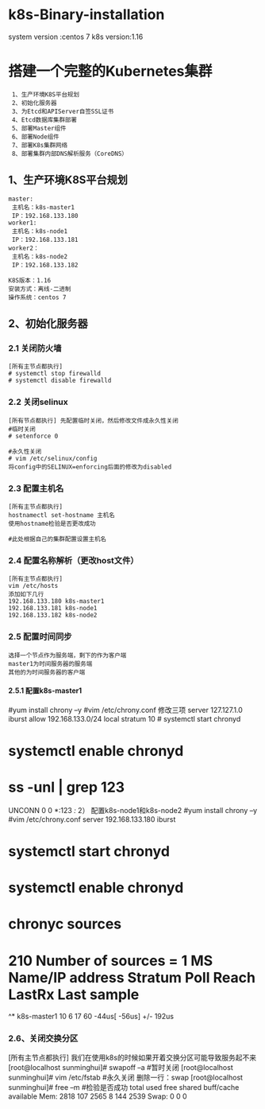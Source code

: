 # k8s-Binary-installation
system version :centos 7   k8s version:1.16 



# 搭建一个完整的Kubernetes集群

```
 1、生产环境K8S平台规划  
 2、初始化服务器  
 3、为Etcd和APIServer自签SSL证书  
 4、Etcd数据库集群部署  
 5、部署Master组件  
 6、部署Node组件  
 7、部署K8s集群网络   
 8、部署集群内部DNS解析服务（CoreDNS）  
```

## 1、生产环境K8S平台规划
```
master: 
 主机名：k8s-master1  
 IP：192.168.133.180  
worker1:  
 主机名：k8s-node1  
 IP：192.168.133.181  
worker2： 
 主机名：k8s-node2  
 IP：192.168.133.182  

K8S版本：1.16  
安装方式：离线-二进制  
操作系统：centos 7  
```
## 2、初始化服务器

### 2.1 关闭防火墙
```
[所有主节点都执行]
# systemctl stop firewalld
# systemctl disable firewalld
```
### 2.2 关闭selinux
```
[所有节点都执行] 先配置临时关闭，然后修改文件成永久性关闭
#临时关闭
# setenforce 0
```
```
#永久性关闭
# vim /etc/selinux/config 
将config中的SELINUX=enforcing后面的修改为disabled
```
### 2.3 配置主机名
```
[所有主节点都执行]
hostnamectl set-hostname 主机名
使用hostname检验是否更改成功

#此处根据自己的集群配置设置主机名
```
 ### 2.4 配置名称解析（更改host文件）
 ```
[所有主节点都执行]
vim /etc/hosts
添加如下几行
192.168.133.180 k8s-master1
192.168.133.181 k8s-node1
192.168.133.182 k8s-node2
```
### 2.5 配置时间同步
```
选择一个节点作为服务端，剩下的作为客户端
master1为时间服务器的服务端
其他的为时间服务器的客户端
```
#### 2.5.1 配置k8s-master1
#yum install chrony –y
#vim /etc/chrony.conf
修改三项
	server 127.127.1.0 iburst
	allow 192.168.133.0/24
	local stratum 10
	# systemctl start chronyd
# systemctl enable chronyd
# ss -unl | grep 123
UNCONN     0      0            *:123                      *:*
2）	配置k8s-node1和k8s-node2
#yum install chrony –y
#vim /etc/chrony.conf
		server 192.168.133.180 iburst
# systemctl start chronyd
# systemctl enable chronyd
# chronyc sources
210 Number of sources = 1
MS Name/IP address         Stratum Poll Reach LastRx Last sample               
===============================================================================
^* k8s-master1                  10   6    17    60    -44us[  -56us] +/-  192us
### 2.6、关闭交换分区
[所有主节点都执行]
我们在使用k8s的时候如果开着交换分区可能导致服务起不来
[root@localhost sunminghui]# swapoff –a  #暂时关闭
[root@localhost sunminghui]# vim /etc/fstab #永久关闭
删除一行：swap
[root@localhost sunminghui]# free –m #检验是否成功
                total        used        free      shared  buff/cache   available
Mem:           2818         107        2565           8         144        2539
Swap:             0           0           0








